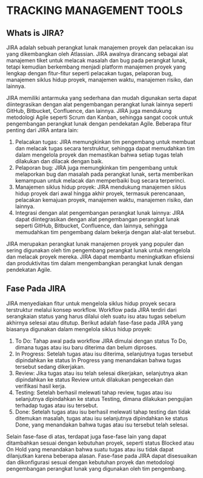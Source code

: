 # TRACKING MANAGEMENT TOOLS
## Whats is JIRA?

JIRA adalah sebuah perangkat lunak manajemen proyek dan pelacakan isu yang dikembangkan oleh Atlassian. JIRA awalnya dirancang sebagai alat manajemen tiket untuk melacak masalah dan bug pada perangkat lunak, tetapi kemudian berkembang menjadi platform manajemen proyek yang lengkap dengan fitur-fitur seperti pelacakan tugas, pelaporan bug, manajemen siklus hidup proyek, manajemen waktu, manajemen risiko, dan lainnya.

JIRA memiliki antarmuka yang sederhana dan mudah digunakan serta dapat diintegrasikan dengan alat pengembangan perangkat lunak lainnya seperti GitHub, Bitbucket, Confluence, dan lainnya. JIRA juga mendukung metodologi Agile seperti Scrum dan Kanban, sehingga sangat cocok untuk pengembangan perangkat lunak dengan pendekatan Agile.
Beberapa fitur penting dari JIRA antara lain:
1. Pelacakan tugas: JIRA memungkinkan tim pengembang untuk membuat dan melacak tugas secara terstruktur, sehingga dapat memudahkan tim dalam mengelola proyek dan memastikan bahwa setiap tugas telah dilakukan dan dilacak dengan baik.
2. Pelaporan bug: JIRA juga memungkinkan tim pengembang untuk melaporkan bug dan masalah pada perangkat lunak, serta memberikan kemampuan untuk melacak dan memperbaiki bug secara terperinci.
3. Manajemen siklus hidup proyek: JIRA mendukung manajemen siklus hidup proyek dari awal hingga akhir proyek, termasuk perencanaan, pelacakan kemajuan proyek, manajemen waktu, manajemen risiko, dan lainnya.
4. Integrasi dengan alat pengembangan perangkat lunak lainnya: JIRA dapat diintegrasikan dengan alat pengembangan perangkat lunak seperti GitHub, Bitbucket, Confluence, dan lainnya, sehingga memudahkan tim pengembang dalam bekerja dengan alat-alat tersebut.

JIRA merupakan perangkat lunak manajemen proyek yang populer dan sering digunakan oleh tim pengembang perangkat lunak untuk mengelola dan melacak proyek mereka. JIRA dapat membantu meningkatkan efisiensi dan produktivitas tim dalam mengembangkan perangkat lunak dengan pendekatan Agile.

## Fase Pada JIRA

JIRA menyediakan fitur untuk mengelola siklus hidup proyek secara terstruktur melalui konsep workflow. Workflow pada JIRA terdiri dari serangkaian status yang harus dilalui oleh suatu isu atau tugas sebelum akhirnya selesai atau ditutup. Berikut adalah fase-fase pada JIRA yang biasanya digunakan dalam mengelola siklus hidup proyek:

1. To Do: Tahap awal pada workflow JIRA dimulai dengan status To Do, dimana tugas atau isu baru diterima dan belum diproses.
2. In Progress: Setelah tugas atau isu diterima, selanjutnya tugas tersebut dipindahkan ke status In Progress yang menandakan bahwa tugas tersebut sedang dikerjakan.
3. Review: Jika tugas atau isu telah selesai dikerjakan, selanjutnya akan dipindahkan ke status Review untuk dilakukan pengecekan dan verifikasi hasil kerja.
4. Testing: Setelah berhasil melewati tahap review, tugas atau isu selanjutnya dipindahkan ke status Testing, dimana dilakukan pengujian terhadap tugas atau isu tersebut.
5. Done: Setelah tugas atau isu berhasil melewati tahap testing dan tidak ditemukan masalah, tugas atau isu selanjutnya dipindahkan ke status Done, yang menandakan bahwa tugas atau isu tersebut telah selesai.

Selain fase-fase di atas, terdapat juga fase-fase lain yang dapat ditambahkan sesuai dengan kebutuhan proyek, seperti status Blocked atau On Hold yang menandakan bahwa suatu tugas atau isu tidak dapat dilanjutkan karena beberapa alasan. Fase-fase pada JIRA dapat disesuaikan dan dikonfigurasi sesuai dengan kebutuhan proyek dan metodologi pengembangan perangkat lunak yang digunakan oleh tim pengembang.
